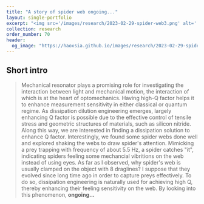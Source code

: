```yaml
---
title: "A story of spider web ongoing..."
layout: single-portfolio
excerpt: "<img src='/images/research/2023-02-29-spider-web3.png' alt=''>"
collection: research
order_number: 70
header: 
  og_image: "https://haoxsia.github.io/images/research/2023-02-29-spider-web3.png"
---
```


## Short intro

> Mechanical resonator plays a promising role for investigating the interaction between light and mechanical motion, the interaction of which is at the heart of optomechanics. Having high-Q factor helps it to enhance measurement sensitivity in either classical or quantum regime. As dissipation dilution engineering emerges, largely enhancing Q factor is possible due to the effective control of tensile stress and geometric structures of materials, such as silicon nitride. Along this way, we are interested in finding a dissipation solution to enhance Q factor. Interestingly, we found some spider webs done well and explored shaking the webs to draw spider's attention. Mimicking a prey trapping with frequency of about 5.5 Hz, a spider catches "it", indicating spiders feeling some mechancial vibritions on the web instead of using eyes. As far as I observed, why spider's web is usually clamped on the object with 8 draglines? I suppose that they evolved since long time ago in order to capture preys effectively. To do so, dissipation engineering is naturally used for achieving high Q, thereby enhancing their feeling sensitivity on the web. By looking into this phenomenon, **ongoing...**

